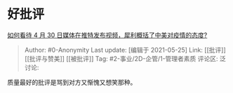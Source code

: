 # 好批评
[如何看待 4 月 30 日媒体在推特发布视频，犀利概括了中美对疫情的态度?](https://www.zhihu.com/question/392222002/answer/1197149315)

> Author: #0-Anonymity
> Last update: [编辑于 2021-05-25]
> Link: [[批评]] [[批评与赞美]] [[被批评]]
> Tag: #2-事业/2D-企管/1-管理者素质
> 评论区:
> 泛讨论:

质量最好的批评是骂到对方又惭愧又想笑那种。
